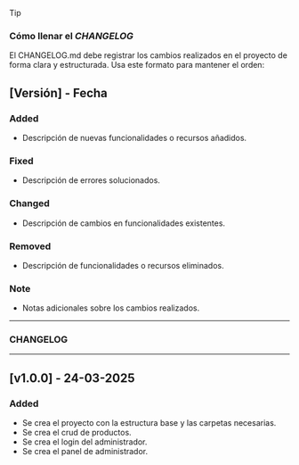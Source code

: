 > [!TIP]
> ### Cómo llenar el *CHANGELOG*
> El CHANGELOG.md debe registrar los cambios realizados en el proyecto de forma clara y estructurada. Usa este formato para mantener el orden:
> ## [Versión] - Fecha
> ### Added
> - Descripción de nuevas funcionalidades o recursos añadidos.
> ### Fixed
> - Descripción de errores solucionados.
> ### Changed
> - Descripción de cambios en funcionalidades existentes.
> ### Removed
> - Descripción de funcionalidades o recursos eliminados.
> ### Note
> - Notas adicionales sobre los cambios realizados.
---

### CHANGELOG

---

## [v1.0.0] - 24-03-2025

### Added

- Se crea el proyecto con la estructura base y las carpetas necesarias.
- Se crea el crud de productos.
- Se crea el login del administrador.
- Se crea el panel de administrador.
 
